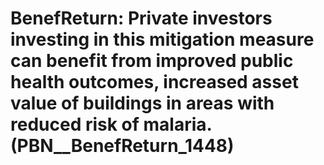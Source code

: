 # BenefReturn: __Private investors investing in this mitigation measure can benefit from improved public health outcomes, increased asset value of buildings in areas with reduced risk of malaria.__ (PBN__BenefReturn_1448)

